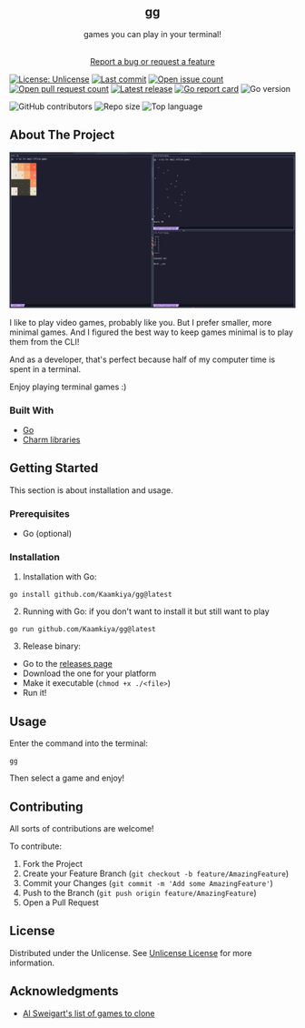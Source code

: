 <div align="center">
<h2 align="center">gg</h2>
<p align="center">
games you can play in your terminal!

<br/>
<br/>

<a href="https://github.com/Kaamkiya/gg/issues/new">Report a bug or request a feature</a>

</p>
</div>

[![License: Unlicense](https://img.shields.io/github/license/Kaamkiya/gg)](https://unlicense.org)
[![Last commit](https://img.shields.io/github/last-commit/Kaamkiya/gg/main)](https://github.com/Kaamkiya/gg/commits)
[![Open issue count](https://img.shields.io/github/issues/Kaamkiya/gg)](https://github.com/Kaamkiya/gg/issues)
[![Open pull request count](https://img.shields.io/github/issues-pr/Kaamkiya/gg)](https://github.com/Kaamkiya/gg/pulls)
[![Latest release](https://img.shields.io/github/v/tag/Kaamkiya/gg)](https://github.com/Kaamkiya/gg/releases)
[![Go report card](https://goreportcard.com/badge/github.com/Kaamkiya/gg)](https://goreportcard.com/report/github.com/Kaamkiya/gg)
![Go version](https://img.shields.io/github/go-mod/go-version/Kaamkiya/gg)

![GitHub contributors](https://img.shields.io/github/contributors-anon/Kaamkiya/gg)
![Repo size](https://img.shields.io/github/repo-size/Kaamkiya/gg)
![Top language](https://img.shields.io/github/languages/top/Kaamkiya/gg)

## About The Project

![A screenshot of 2048, dodger, and a maze running in separate windows.](assets/gameplay.png)

I like to play video games, probably like you. But I prefer smaller, more minimal games. And I figured the best way to keep games minimal is to play them from the CLI!

And as a developer, that's perfect because half of my computer time is spent in a terminal.

Enjoy playing terminal games :)

### Built With

- [Go](https://go.dev)
- [Charm libraries](https://charm.sh)

## Getting Started

This section is about installation and usage.

### Prerequisites

- Go (optional)

### Installation

1. Installation with Go:
  ```
  go install github.com/Kaamkiya/gg@latest
  ```
2. Running with Go: if you don't want to install it but still want to play
  ```
  go run github.com/Kaamkiya/gg@latest
  ```
3. Release binary:
  * Go to the [releases page](https://github.com/Kaamkiya/gg/releases)
  * Download the one for your platform
  * Make it executable (`chmod +x ./<file>`)
  * Run it!

## Usage

Enter the command into the terminal:

```
gg
```

Then select a game and enjoy!

## Contributing

All sorts of contributions are welcome!

To contribute:

1. Fork the Project
2. Create your Feature Branch (`git checkout -b feature/AmazingFeature`)
3. Commit your Changes (`git commit -m 'Add some AmazingFeature'`)
4. Push to the Branch (`git push origin feature/AmazingFeature`)
5. Open a Pull Request

## License

Distributed under the Unlicense. See [Unlicense License](https://unlicense.org) for more information.

## Acknowledgments


- [Al Sweigart's list of games to clone](https://inventwithpython.com/blog/2012/02/20/i-need-practice-programming-49-ideas-for-game-clones-to-code/)

